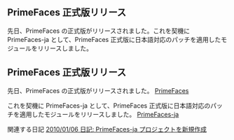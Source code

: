 ## PrimeFaces 正式版リリース

先日、PrimeFaces の正式版がリリースされました。これを契機に PrimeFaces-ja として、PrimeFaces 正式版に日本語対応のパッチを適用したモジュールをリリースしました。






## PrimeFaces 正式版リリース


先日、PrimeFaces の正式版がリリースされました。
[PrimeFaces](http://www.primefaces.org/)


これを契機に PrimeFaces-ja として、PrimeFaces 正式版に日本語対応のパッチを適用したモジュールをリリースしました。
[PrimeFaces-ja](http://sourceforge.jp/projects/primefaces-ja/)


関連する日記
[2010/01/06 日記: PrimeFaces-ja プロジェクトを新規作成](ig100106.html)